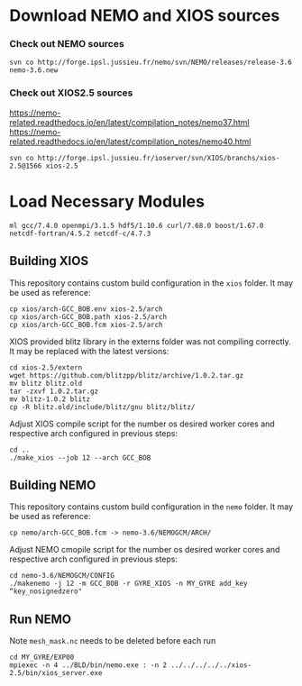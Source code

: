 # Download NEMO and XIOS sources

### Check out NEMO sources

```
svn co http://forge.ipsl.jussieu.fr/nemo/svn/NEMO/releases/release-3.6 nemo-3.6.new
```


### Check out XIOS2.5 sources

https://nemo-related.readthedocs.io/en/latest/compilation_notes/nemo37.html
https://nemo-related.readthedocs.io/en/latest/compilation_notes/nemo40.html

```
svn co http://forge.ipsl.jussieu.fr/ioserver/svn/XIOS/branchs/xios-2.5@1566 xios-2.5
```

# Load Necessary Modules
```
ml gcc/7.4.0 openmpi/3.1.5 hdf5/1.10.6 curl/7.68.0 boost/1.67.0 netcdf-fortran/4.5.2 netcdf-c/4.7.3
```

## Building XIOS

This repository contains custom build configuration in the `xios` folder. It may be used as reference:

```
cp xios/arch-GCC_BOB.env xios-2.5/arch
cp xios/arch-GCC_BOB.path xios-2.5/arch
cp xios/arch-GCC_BOB.fcm xios-2.5/arch
```

XIOS provided blitz library in the externs folder was not compiling correctly. It may be replaced with the latest versions:

```
cd xios-2.5/extern
wget https://github.com/blitzpp/blitz/archive/1.0.2.tar.gz
mv blitz blitz.old
tar -zxvf 1.0.2.tar.gz
mv blitz-1.0.2 blitz
cp -R blitz.old/include/blitz/gnu blitz/blitz/
```

Adjust XIOS compile script for the number os desired worker cores and respective arch configured in previous steps:

```
cd ..
./make_xios --job 12 --arch GCC_BOB
```

## Building NEMO 

This repository contains custom build configuration in the `nemo` folder. It may be used as reference:

```
cp nemo/arch-GCC_BOB.fcm -> nemo-3.6/NEMOGCM/ARCH/
```

Adjust NEMO cmopile script for the number os desired worker cores and respective arch configured in previous steps:

```
cd nemo-3.6/NEMOGCM/CONFIG
./makenemo -j 12 -m GCC_BOB -r GYRE_XIOS -n MY_GYRE add_key “key_nosignedzero"
```

## Run NEMO

Note `mesh_mask.nc` needs to be deleted before each run

```
cd MY_GYRE/EXP00
mpiexec -n 4 ../BLD/bin/nemo.exe : -n 2 ../../../../../xios-2.5/bin/xios_server.exe
```
